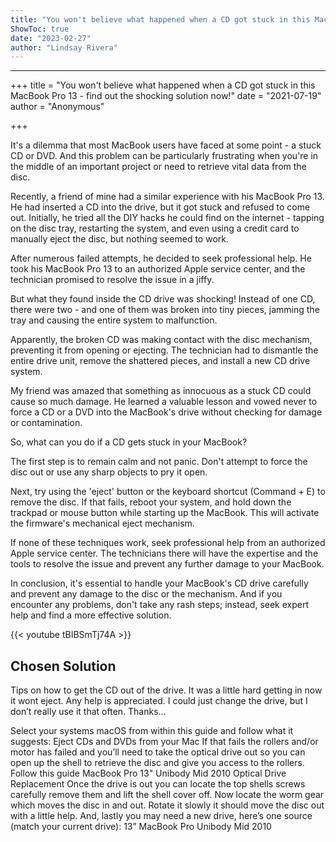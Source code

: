 ```yaml
---
title: "You won't believe what happened when a CD got stuck in this MacBook Pro 13 - find out the shocking solution now!"
ShowToc: true 
date: "2023-02-27"
author: "Lindsay Rivera"
---
```

*****
+++
title = "You won't believe what happened when a CD got stuck in this MacBook Pro 13 - find out the shocking solution now!"
date = "2021-07-19"
author = "Anonymous"

+++

It's a dilemma that most MacBook users have faced at some point - a stuck CD or DVD. And this problem can be particularly frustrating when you're in the middle of an important project or need to retrieve vital data from the disc.

Recently, a friend of mine had a similar experience with his MacBook Pro 13. He had inserted a CD into the drive, but it got stuck and refused to come out. Initially, he tried all the DIY hacks he could find on the internet - tapping on the disc tray, restarting the system, and even using a credit card to manually eject the disc, but nothing seemed to work.

After numerous failed attempts, he decided to seek professional help. He took his MacBook Pro 13 to an authorized Apple service center, and the technician promised to resolve the issue in a jiffy.

But what they found inside the CD drive was shocking! Instead of one CD, there were two - and one of them was broken into tiny pieces, jamming the tray and causing the entire system to malfunction.

Apparently, the broken CD was making contact with the disc mechanism, preventing it from opening or ejecting. The technician had to dismantle the entire drive unit, remove the shattered pieces, and install a new CD drive system.

My friend was amazed that something as innocuous as a stuck CD could cause so much damage. He learned a valuable lesson and vowed never to force a CD or a DVD into the MacBook's drive without checking for damage or contamination.

So, what can you do if a CD gets stuck in your MacBook?

The first step is to remain calm and not panic. Don't attempt to force the disc out or use any sharp objects to pry it open.

Next, try using the 'eject' button or the keyboard shortcut (Command + E) to remove the disc. If that fails, reboot your system, and hold down the trackpad or mouse button while starting up the MacBook. This will activate the firmware's mechanical eject mechanism.

If none of these techniques work, seek professional help from an authorized Apple service center. The technicians there will have the expertise and the tools to resolve the issue and prevent any further damage to your MacBook.

In conclusion, it's essential to handle your MacBook's CD drive carefully and prevent any damage to the disc or the mechanism. And if you encounter any problems, don't take any rash steps; instead, seek expert help and find a more effective solution.

{{< youtube tBIBSmTj74A >}} 



## Chosen Solution
 Tips on how to get the CD out of the drive. It was a little hard getting in now it wont eject. Any help is appreciated. I could just change the drive, but I don’t really use it that often. Thanks…

 Select your systems macOS from within this guide and follow what it suggests:  Eject CDs and DVDs from your Mac
If that fails the rollers and/or motor has failed and you’ll need to take the optical drive out so you can open up the shell to retrieve the disc and give you access to the rollers. Follow this guide MacBook Pro 13" Unibody Mid 2010 Optical Drive Replacement
Once the drive is out you can locate the top shells screws carefully remove them and lift the shell cover off. Now locate the worm gear which moves the disc in and out. Rotate it slowly it should move the disc out with a little help.
And, lastly you may need a new drive, here’s one source (match your current drive): 13”  MacBook Pro Unibody Mid 2010




